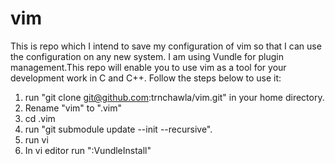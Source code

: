 # vim
This is repo which I intend to save my configuration of vim so that I can use the configuration on any new system. I am using Vundle for plugin management.This repo will enable you to use vim as a tool for your development work in C and C++. Follow the steps below to use it: <br/>
1. run "git clone git@github.com:trnchawla/vim.git" in your home directory. <br/>
2. Rename "vim" to ".vim" <br/>
3. cd .vim <br/>
4. run "git submodule update --init --recursive". <br/>
5. run vi <br/>
6. In vi editor run ":VundleInstall" <br/>
